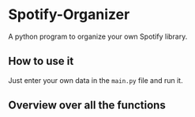 # Spotify-Organizer
A python program to organize your own Spotify library.

## How to use it
Just enter your own data in the `main.py` file and run it.

## Overview over all the functions
